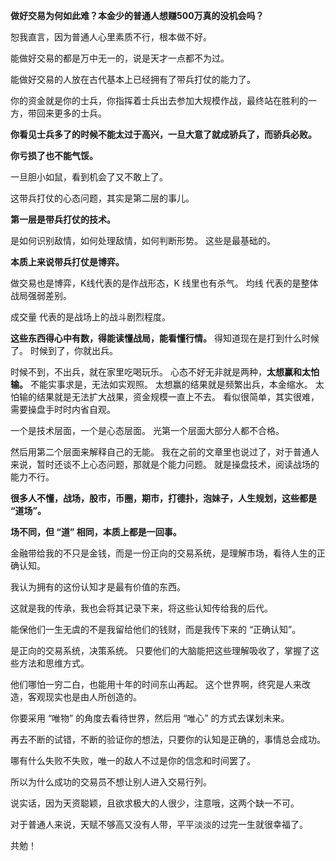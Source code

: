 **做好交易为何如此难？本金少的普通人想赚500万真的没机会吗？**

恕我直言，因为普通人心里素质不行，根本做不好。

能做好交易的都是万中无一的，说是天才一点都不为过。

能做好交易的人放在古代基本上已经拥有了带兵打仗的能力了。

你的资金就是你的士兵，你指挥着士兵出去参加大规模作战，最终站在胜利的一方，带回来更多的士兵。

**你看见士兵多了的时候不能太过于高兴，一旦大意了就成骄兵了，而骄兵必败。**

**你亏损了也不能气馁。**

一旦胆小如鼠，看到机会了又不敢上了。

这带兵打仗的心态问题，其实是第二层的事儿。

**第一层是带兵打仗的技术。**

是如何识别敌情，如何处理敌情，如何判断形势。
这些是最基础的。

**本质上来说带兵打仗是博弈。**

做交易也是博弈，K线代表的是作战形态，K 线里也有杀气。
均线 代表的是整体战局强弱差别。

成交量 代表的是战场上的战斗剧烈程度。

**这些东西得心中有数，得能读懂战局，能看懂行情。**
得知道现在是打到什么时候了。
时候到了，你就出兵。

时候不到，不出兵，就在家里吃喝玩乐。
心态不好无非就是两种，**太想赢和太怕输。**
不能实事求是，无法如实观照。
太想赢的结果就是频繁出兵，本金缩水。
太怕输的结果就是无法扩大战果，资金规模一直上不去。
看似很简单，其实很难，需要操盘手时时内省自观。

一个是技术层面，一个是心态层面。
光第一个层面大部分人都不合格。

然后用第二个层面来解释自己的无能。
我在之前的文章里也说过了，对于普通人来说，暂时还谈不上心态问题，那就是个能力问题。
就是操盘技术，阅读战场的能力不行。

**很多人不懂，战场，股市，币圈，期市，打德扑，泡妹子，人生规划，这些都是 “道场”。**

**场不同，但 “道” 相同，本质上都是一回事。**

金融带给我的不只是金钱，而是一份正向的交易系统，是理解市场，看待人生的正确认知。

我认为拥有的这份认知才是最有价值的东西。

这就是我的传承，我也会将其记录下来，将这些认知传给我的后代。

能保他们一生无虞的不是我留给他们的钱财，而是我传下来的 “正确认知”。

是正向的交易系统，决策系统。
只要他们的大脑能把这些理解吸收了，掌握了这些方法和思维方式。

他们哪怕一穷二白，也能用十年的时间东山再起。
这个世界啊，终究是人来改造，客观现实也是由人所创造的。

你要采用 “唯物” 的角度去看待世界，然后用 “唯心” 的方式去谋划未来。

再去不断的试错，不断的验证你的想法，只要你的认知是正确的，事情总会成功。

哪有什么失败不失败，唯一的敌人不过是你的信念和时间罢了。

所以为什么成功的交易员不想让别人进入交易行列。

说实话，因为天资聪颖，且欲求极大的人很少，注意哦，这两个缺一不可。

对于普通人来说，天赋不够高又没有人带，平平淡淡的过完一生就很幸福了。

共勉！